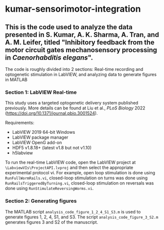 # kumar-sensorimotor-integration

## This is the code used to analyze the data presented in S. Kumar, A. K. Sharma, A. Tran, and A. M. Leifer, titled "Inhibitory feedback from the motor circuit gates mechanosensory processing in *Caenorhabditis elegans*". 

The code is roughly divided into 2 sections: Real-time recording and optogenetic stimulation in LabVIEW, and analyzing data to generate figures in MATLAB

### Section 1: LabVIEW Real-time

This study uses a targeted optogenetic delivery system published previously. More details can be found at Liu et al., *PLoS Biology* 2022 (https://doi.org/10.1371/journal.pbio.3001524).

Requirements:
 - LabVIEW 2019 64-bit Windows
 - LabVIEW package manager
 - LabVIEW OpenG add-on
 - HDF5 v1.8.18+ (latest v1.8 but not v1.10)
 - h5labview

To run the real-time LabVIEW code, open the LabVIEW project at `\LabviewVIs\ProjectAPI.lvproj` and then select the appropriate experimental protocol vi. For example, open loop stimulation is done using `RunFullWormRails.vi`, closed-loop stimulation on turns was done using `RunRailsTriggeredByTurning.vi`, closed-loop stimulation on reversals was done using `RunStimulateReversingWorms.vi`. 

### Section 2: Generating figures

The MATLAB script `analysis_code_figure_1_2_4_S1_S3.m` is used to generate figures 1, 2, 4, S1, and S3. The script `analysis_code_figure_3_S2.m` generates figures 3 and S2 of the manuscript.